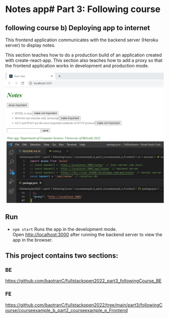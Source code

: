 # Notes app# Part 3: Following course

## following course b) Deploying app to internet
This frontend application communicates with the backend server (Heroku server) to display notes.

This section teaches how to do a production build of an application created with create-react-app.
This section also teaches how to add a proxy so that the frontend application works in development and production mode.

![](courseexample_b1.JPG)

## Run 
- `npm start`
Runs the app in the development mode.<br />
Open [http://localhost:3000](http://localhost:3000) after running the backend server to view the app in the browser.

## This project contains two sections:
### BE
https://github.com/baotranC/fullstackopen2022_part3_followingCourse_BE
### FE
https://github.com/baotranC/fullstackopen2022/tree/main/part3/followingCourse/courseexample_b_part2_courseexample_e_Frontend
